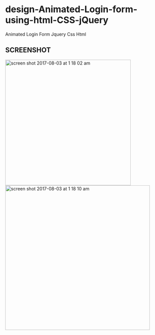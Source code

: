 # design-Animated-Login-form-using-html-CSS-jQuery
Animated Login Form Jquery Css Html

## SCREENSHOT

<img width="396" alt="screen shot 2017-08-03 at 1 18 02 am" src="https://user-images.githubusercontent.com/12325386/28885823-c6dc9c52-77e9-11e7-8177-6d030be5ac2f.png">


<img width="456" alt="screen shot 2017-08-03 at 1 18 10 am" src="https://user-images.githubusercontent.com/12325386/28885831-cf6c3b7a-77e9-11e7-81b5-efc41bf5ed01.png">
